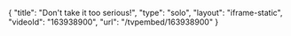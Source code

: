 {
    "title": "Don't take it too serious!",
    "type": "solo",
    "layout": "iframe-static",
    "videoId": "163938900",
    "url": "\/tvpembed\/163938900"
}